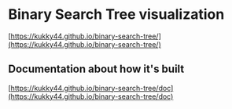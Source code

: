 # Binary Search Tree visualization
[https://kukky44.github.io/binary-search-tree/](https://kukky44.github.io/binary-search-tree/)

## Documentation about how it's built
[https://kukky44.github.io/binary-search-tree/doc](https://kukky44.github.io/binary-search-tree/doc)